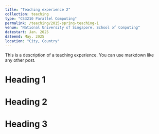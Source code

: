 ```yaml
---
title: "Teaching experience 2"
collection: teaching
type: "CS3210 Parallel Computing"
permalink: /teaching/2015-spring-teaching-1
venue: "National University of Singapore, School of Computing"
datestart: Jan. 2025
dateend: May. 2025
location: "City, Country"
---
```


This is a description of a teaching experience. You can use markdown like any other post.

Heading 1
======

Heading 2
======

Heading 3
======
